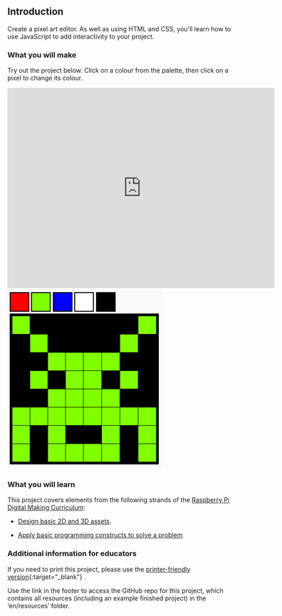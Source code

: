 ## Introduction

Create a pixel art editor. As well as using HTML and CSS, you'll learn how to use JavaScript to add interactivity to your project.

### What you will make

Try out the project below. Click on a colour from the palette, then click on a pixel to change its colour.

<div class="trinket">
  <iframe src="https://trinket.io/embed/html/0e102a306b?outputOnly=true&start=result" width="600" height="450" frameborder="0" marginwidth="0" marginheight="0" allowfullscreen>
  </iframe>
  <img src="images/pixel-art-final.png">
</div>

### What you will learn

This project covers elements from the following strands of the [Raspberry Pi Digital Making Curriculum](http://rpf.io/curriculum):

+ [Design basic 2D and 3D assets](https://www.raspberrypi.org/curriculum/design/creator).

+ [Apply basic programming constructs to solve a problem](https://www.raspberrypi.org/curriculum/programming/builder)

### Additional information for educators

If you need to print this project, please use the [printer-friendly version](https://projects.raspberrypi.org/en/projects/pixel-art/print){:target="_blank"} .

Use the link in the footer to access the GitHub repo for this project, which contains all resources (including an example finished project) in the ‘en/resources’ folder.
